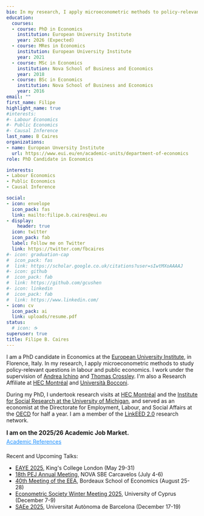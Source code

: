 ```yaml
---
bio: In my research, I apply microeconometric methods to policy-relevant questions. I'm currently focused on labour and public economics topics.
education:
  courses:
  - course: PhD in Economics
    institution: European University Institute
    year: 2026 (Expected)
  - course: MRes in Economics
    institution: European University Institute
    year: 2021
  - course: MSc in Economics
    institution: Nova School of Business and Economics
    year: 2018 
  - course: BSc in Economics
    institution: Nova School of Business and Economics
    year: 2016
email: ""
first_name: Filipe
highlight_name: true
#interests:
#- Labour Economics
#- Public Economics
#- Causal Inference
last_name: B Caires
organizations:
- name: European Unversity Institute
  url: https://www.eui.eu/en/academic-units/department-of-economics
role: PhD Candidate in Economics

interests:
- Labour Economics
- Public Economics
- Causal Inference

social:
- icon: envelope
  icon_pack: fas
  link: mailto:filipe.b.caires@eui.eu
- display:
    header: true
  icon: twitter
  icon_pack: fab
  label: Follow me on Twitter
  link: https://twitter.com/fbcaires
#- icon: graduation-cap
#  icon_pack: fas
#  link: https://scholar.google.co.uk/citations?user=sIwtMXoAAAAJ
#- icon: github
#  icon_pack: fab
#  link: https://github.com/gcushen
#- icon: linkedin
#  icon_pack: fab
#  link: https://www.linkedin.com/
- icon: cv
  icon_pack: ai
  link: uploads/resume.pdf
status:
  # icon: ☕️
superuser: true
title: Filipe B. Caires
---
```


I am a PhD candidate in Economics at the [European University Institute](https://www.eui.eu/en/academic-units/department-of-economics), in Florence, Italy. In my research, I apply microeconometric methods to study policy-relevant questions in labour and public economics. I work under the supervision of [Andrea Ichino](https://andreaichino.it) and [Thomas Crossley](https://sites.google.com/site/tfcrossley/). I'm also a Research Affiliate at [HEC Montréal](https://www.hec.ca/en/iea/index.html) and [Università Bocconi](https://economics.unibocconi.eu/).

During my PhD, I undertook research visits at [HEC Montréal](https://www.hec.ca/en/iea/index.html) and the [Institute for Social Research at the University of Michigan](https://isr.umich.edu/), and served as an economist at the Directorate for Employment, Labour, and Social Affairs at the [OECD](https://www.oecd.org/en.html) for half a year. I am a member of the [LinkEED 2.0](https://www.oecd.org/en/about/projects/linkeed-200.html) research network.

<p style="color:var(--body-color); font-weight:bold; font-size:1.1em; margin-bottom:0.3em;">
I am on the 2025/26 Academic Job Market.
</p>
<a href="https://filipebcaires.com/uploads/academic_references.pdf"
   target="_blank" rel="noopener"
   style="color:dodgerblue; text-decoration:underline; font-weight:normal; margin-top:0;">
  Academic References
</a>

<p style="margin-top:1.5em;"></p>

Recent and Upcoming Talks: 
- [EAYE 2025](https://www.eaye.info/eayeam/2025-edition), King's College London (May 29-31)
- [18th PEJ Annual Meeting](https://pej2025.com/), NOVA SBE Carcavelos (July 4-6)
- [40th Meeting of the EEA](https://eea2025.org/), Bordeaux School of Economics (August 25-28) 
- [Econometric Society Winter Meeting 2025](https://www.econometricsociety.org/regional-activities/schedule/2025/12/07/2025-European-Winter-Meeting-Nicosia-Cyprus), University of Cyprus (December 7-9) 
- [SAEe 2025](https://asesec.org/simposio-de-la-asociacion-espanola-de-economia/), Universitat Autònoma de Barcelona (December 17-19)